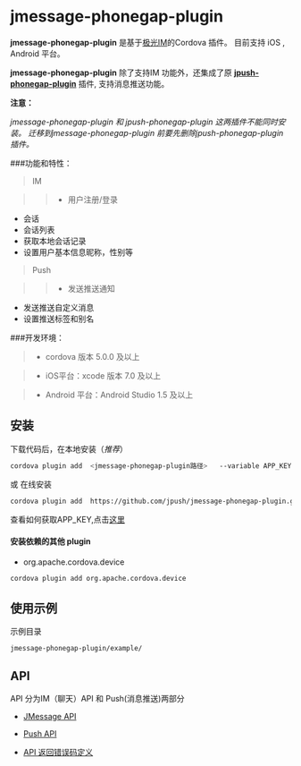 
# jmessage-phonegap-plugin


**jmessage-phonegap-plugin** 是基于[极光IM](http://docs.jpush.io/guideline/jmessage_guide/)的Cordova 插件。 目前支持 iOS , Android 平台。

**jmessage-phonegap-plugin**  除了支持IM 功能外，还集成了原 [**jpush-phonegap-plugin**](https://github.com/jpush/jpush-phonegap-plugin) 插件,  支持消息推送功能。

**注意：**

*jmessage-phonegap-plugin 和 jpush-phonegap-plugin 这两插件不能同时安装。
迁移到jmessage-phonegap-plugin 前要先删除jpush-phonegap-plugin 插件。*

	
###功能和特性：
	
>IM
 	
>>+ 用户注册/登录
+ 会话
+ 会话列表
+ 获取本地会话记录
+ 设置用户基本信息昵称，性别等

>Push

>>+ 发送推送通知
+ 发送推送自定义消息
+ 设置推送标签和别名



###开发环境：

>+ cordova 版本 5.0.0 及以上

>+ iOS平台：xcode 版本 7.0 及以上

>+ Android 平台：Android Studio 1.5 及以上


		
## 安装

下载代码后，在本地安装（*推荐*）

```sh
cordova plugin add  <jmessage-phonegap-plugin路径>   --variable APP_KEY=<your app key>
```

或 在线安装

```sh
cordova plugin add  https://github.com/jpush/jmessage-phonegap-plugin.git --variable APP_KEY=<your app key>
```

查看如何获取APP_KEY,点击[这里](http://docs.jpush.io/guideline/statistical_report/)




#### 安装依赖的其他 plugin

+ org.apache.cordova.device

```sh
cordova plugin add org.apache.cordova.device
```



## 使用示例

示例目录

`jmessage-phonegap-plugin/example/`



## API 

API 分为IM（聊天）API 和  Push(消息推送)两部分

+ [JMessage API](doc/JMessage_API.md)

+ [Push API](doc/JPush_API.md)

+ [API 返回错误码定义](http://docs.jpush.io/client/im_errorcode/)








